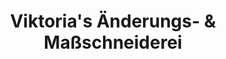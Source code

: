 ---
title: "Viktoria's Änderungs- & Maßschneiderei"
url: /altenbeken/viktorias-aenderungs-und-massschneiderei/
shop: Schneiderei
---